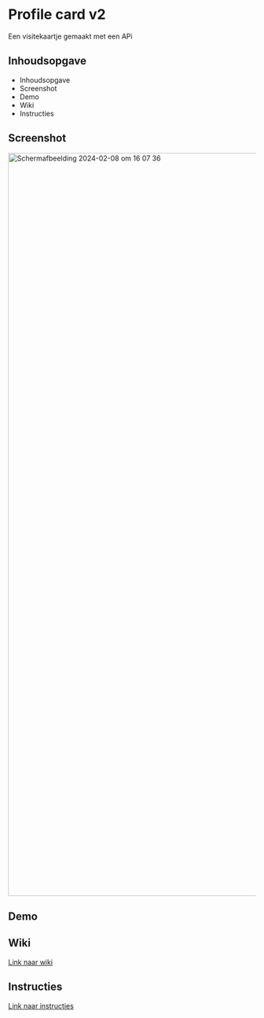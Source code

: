 
# Profile card v2
Een visitekaartje gemaakt met een APi


## Inhoudsopgave
- Inhoudsopgave
- Screenshot
- Demo
- Wiki
- Instructies

## Screenshot
<img width="1511" alt="Scherm­afbeelding 2024-02-08 om 16 07 36" src="https://github.com/Remy2072/connect-your-tribe-profile-card/assets/70781820/09756b23-accd-43a4-a0eb-091b8c909471">

## Demo

## Wiki
[Link naar wiki](https://github.com/Remy2072/connect-your-tribe-profile-card/wiki)

## Instructies
[Link naar instructies](/docs/INSTRUCTIONS.md)
